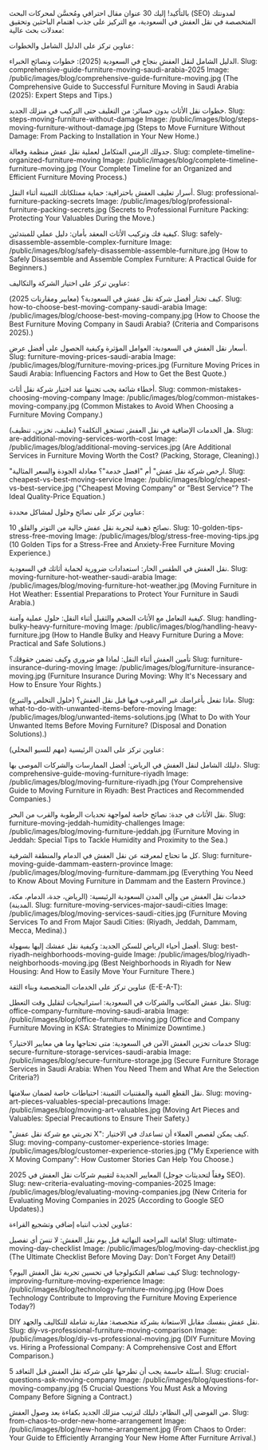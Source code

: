 بالتأكيد! إليك 30 عنوان مقال احترافي ومُحسَّن لمحركات البحث (SEO) لمدونتك المتخصصة في نقل العفش في السعودية، مع التركيز على جذب اهتمام الباحثين وتحقيق معدلات بحث عالية:

عناوين تركز على الدليل الشامل والخطوات:

الدليل الشامل لنقل العفش بنجاح في السعودية (2025): خطوات ونصائح الخبراء.
Slug: comprehensive-guide-furniture-moving-saudi-arabia-2025
Image: /public/images/blog/comprehensive-guide-furniture-moving.jpg
(The Comprehensive Guide to Successful Furniture Moving in Saudi Arabia (2025): Expert Steps and Tips.)

خطوات نقل الأثاث بدون خسائر: من التغليف حتى التركيب في منزلك الجديد.
Slug: steps-moving-furniture-without-damage
Image: /public/images/blog/steps-moving-furniture-without-damage.jpg
(Steps to Move Furniture Without Damage: From Packing to Installation in Your New Home.)

جدولك الزمني المتكامل لعملية نقل عفش منظمة وفعالة.
Slug: complete-timeline-organized-furniture-moving
Image: /public/images/blog/complete-timeline-furniture-moving.jpg
(Your Complete Timeline for an Organized and Efficient Furniture Moving Process.)

أسرار تغليف العفش باحترافية: حماية ممتلكاتك الثمينة أثناء النقل.
Slug: professional-furniture-packing-secrets
Image: /public/images/blog/professional-furniture-packing-secrets.jpg
(Secrets to Professional Furniture Packing: Protecting Your Valuables During the Move.)

كيفية فك وتركيب الأثاث المعقد بأمان: دليل عملي للمبتدئين.
Slug: safely-disassemble-assemble-complex-furniture
Image: /public/images/blog/safely-disassemble-assemble-furniture.jpg
(How to Safely Disassemble and Assemble Complex Furniture: A Practical Guide for Beginners.)

عناوين تركز على اختيار الشركة والتكاليف:

كيف تختار أفضل شركة نقل عفش في السعودية؟ (معايير ومقارنات 2025).
Slug: how-to-choose-best-moving-company-saudi-arabia
Image: /public/images/blog/choose-best-moving-company.jpg
(How to Choose the Best Furniture Moving Company in Saudi Arabia? (Criteria and Comparisons 2025).)

أسعار نقل العفش في السعودية: العوامل المؤثرة وكيفية الحصول على أفضل عرض.
Slug: furniture-moving-prices-saudi-arabia
Image: /public/images/blog/furniture-moving-prices.jpg
(Furniture Moving Prices in Saudi Arabia: Influencing Factors and How to Get the Best Quote.)

أخطاء شائعة يجب تجنبها عند اختيار شركة نقل أثاث.
Slug: common-mistakes-choosing-moving-company
Image: /public/images/blog/common-mistakes-moving-company.jpg
(Common Mistakes to Avoid When Choosing a Furniture Moving Company.)

هل الخدمات الإضافية في نقل العفش تستحق التكلفة؟ (تغليف، تخزين، تنظيف).
Slug: are-additional-moving-services-worth-cost
Image: /public/images/blog/additional-moving-services.jpg
(Are Additional Services in Furniture Moving Worth the Cost? (Packing, Storage, Cleaning).)

"ارخص شركة نقل عفش" أم "افضل خدمة"؟ معادلة الجودة والسعر المثالية.
Slug: cheapest-vs-best-moving-service
Image: /public/images/blog/cheapest-vs-best-service.jpg
("Cheapest Moving Company" or "Best Service"? The Ideal Quality-Price Equation.)

عناوين تركز على نصائح وحلول لمشاكل محددة:

10 نصائح ذهبية لتجربة نقل عفش خالية من التوتر والقلق.
Slug: 10-golden-tips-stress-free-moving
Image: /public/images/blog/stress-free-moving-tips.jpg
(10 Golden Tips for a Stress-Free and Anxiety-Free Furniture Moving Experience.)

نقل العفش في الطقس الحار: استعدادات ضرورية لحماية أثاثك في السعودية.
Slug: moving-furniture-hot-weather-saudi-arabia
Image: /public/images/blog/moving-furniture-hot-weather.jpg
(Moving Furniture in Hot Weather: Essential Preparations to Protect Your Furniture in Saudi Arabia.)

كيفية التعامل مع الأثاث الضخم والثقيل أثناء النقل: حلول عملية وآمنة.
Slug: handling-bulky-heavy-furniture-moving
Image: /public/images/blog/handling-heavy-furniture.jpg
(How to Handle Bulky and Heavy Furniture During a Move: Practical and Safe Solutions.)

تأمين العفش أثناء النقل: لماذا هو ضروري وكيف تضمن حقوقك؟
Slug: furniture-insurance-during-moving
Image: /public/images/blog/furniture-insurance-moving.jpg
(Furniture Insurance During Moving: Why It's Necessary and How to Ensure Your Rights.)

ماذا تفعل بأغراضك غير المرغوب فيها قبل نقل العفش؟ (حلول التخلص والتبرع).
Slug: what-to-do-with-unwanted-items-before-moving
Image: /public/images/blog/unwanted-items-solutions.jpg
(What to Do with Your Unwanted Items Before Moving Furniture? (Disposal and Donation Solutions).)

عناوين تركز على المدن الرئيسية (مهم للسيو المحلي):

دليلك الشامل لنقل العفش في الرياض: أفضل الممارسات والشركات الموصى بها.
Slug: comprehensive-guide-moving-furniture-riyadh
Image: /public/images/blog/moving-furniture-riyadh.jpg
(Your Comprehensive Guide to Moving Furniture in Riyadh: Best Practices and Recommended Companies.)

نقل الأثاث في جدة: نصائح خاصة لمواجهة تحديات الرطوبة والقرب من البحر.
Slug: furniture-moving-jeddah-humidity-challenges
Image: /public/images/blog/moving-furniture-jeddah.jpg
(Furniture Moving in Jeddah: Special Tips to Tackle Humidity and Proximity to the Sea.)

كل ما تحتاج لمعرفته عن نقل العفش في الدمام والمنطقة الشرقية.
Slug: furniture-moving-guide-dammam-eastern-province
Image: /public/images/blog/moving-furniture-dammam.jpg
(Everything You Need to Know About Moving Furniture in Dammam and the Eastern Province.)

خدمات نقل العفش من وإلى المدن السعودية الرئيسية: (الرياض، جدة، الدمام، مكة، المدينة).
Slug: furniture-moving-services-major-saudi-cities
Image: /public/images/blog/moving-services-saudi-cities.jpg
(Furniture Moving Services To and From Major Saudi Cities: (Riyadh, Jeddah, Dammam, Mecca, Medina).)

أفضل أحياء الرياض للسكن الجديد: وكيفية نقل عفشك إليها بسهولة.
Slug: best-riyadh-neighborhoods-moving-guide
Image: /public/images/blog/riyadh-neighborhoods-moving.jpg
(Best Neighborhoods in Riyadh for New Housing: And How to Easily Move Your Furniture There.)

عناوين تركز على الخدمات المتخصصة وبناء الثقة (E-E-A-T):

نقل عفش المكاتب والشركات في السعودية: استراتيجيات لتقليل وقت التعطل.
Slug: office-company-furniture-moving-saudi-arabia
Image: /public/images/blog/office-furniture-moving.jpg
(Office and Company Furniture Moving in KSA: Strategies to Minimize Downtime.)

خدمات تخزين العفش الآمن في السعودية: متى تحتاجها وما هي معايير الاختيار؟
Slug: secure-furniture-storage-services-saudi-arabia
Image: /public/images/blog/secure-furniture-storage.jpg
(Secure Furniture Storage Services in Saudi Arabia: When You Need Them and What Are the Selection Criteria?)

نقل القطع الفنية والمقتنيات الثمينة: احتياطات خاصة لضمان سلامتها.
Slug: moving-art-pieces-valuables-special-precautions
Image: /public/images/blog/moving-art-valuables.jpg
(Moving Art Pieces and Valuables: Special Precautions to Ensure Their Safety.)

"تجربتي مع شركة نقل عفش X": كيف يمكن لقصص العملاء أن تساعدك في الاختيار.
Slug: moving-company-customer-experience-stories
Image: /public/images/blog/customer-experience-stories.jpg
("My Experience with X Moving Company": How Customer Stories Can Help You Choose.)

المعايير الجديدة لتقييم شركات نقل العفش في 2025 (وفقاً لتحديثات جوجل SEO).
Slug: new-criteria-evaluating-moving-companies-2025
Image: /public/images/blog/evaluating-moving-companies.jpg
(New Criteria for Evaluating Moving Companies in 2025 (According to Google SEO Updates).)

عناوين لجذب انتباه إضافي وتشجيع القراءة:

قائمة المراجعة النهائية قبل يوم نقل العفش: لا تنسَ أي تفصيل!
Slug: ultimate-moving-day-checklist
Image: /public/images/blog/moving-day-checklist.jpg
(The Ultimate Checklist Before Moving Day: Don't Forget Any Detail!)

كيف تساهم التكنولوجيا في تحسين تجربة نقل العفش اليوم؟
Slug: technology-improving-furniture-moving-experience
Image: /public/images/blog/technology-furniture-moving.jpg
(How Does Technology Contribute to Improving the Furniture Moving Experience Today?)

DIY نقل عفش بنفسك مقابل الاستعانة بشركة متخصصة: مقارنة شاملة للتكاليف والجهد.
Slug: diy-vs-professional-furniture-moving-comparison
Image: /public/images/blog/diy-vs-professional-moving.jpg
(DIY Furniture Moving vs. Hiring a Professional Company: A Comprehensive Cost and Effort Comparison.)

5 أسئلة حاسمة يجب أن تطرحها على شركة نقل العفش قبل التعاقد.
Slug: crucial-questions-ask-moving-company
Image: /public/images/blog/questions-for-moving-company.jpg
(5 Crucial Questions You Must Ask a Moving Company Before Signing a Contract.)

من الفوضى إلى النظام: دليلك لترتيب منزلك الجديد بكفاءة بعد وصول العفش.
Slug: from-chaos-to-order-new-home-arrangement
Image: /public/images/blog/new-home-arrangement.jpg
(From Chaos to Order: Your Guide to Efficiently Arranging Your New Home After Furniture Arrival.)